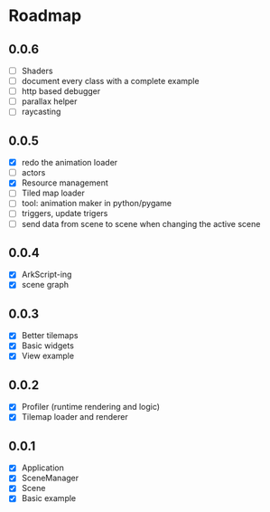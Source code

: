 # Roadmap

## 0.0.6
- [ ] Shaders
- [ ] document every class with a complete example
- [ ] http based debugger
- [ ] parallax helper
- [ ] raycasting

## 0.0.5
- [x] redo the animation loader
- [ ] actors
- [x] Resource management
- [ ] Tiled map loader
- [ ] tool: animation maker in python/pygame
- [ ] triggers, update trigers
- [ ] send data from scene to scene when changing the active scene

## 0.0.4
- [x] ArkScript-ing
- [x] scene graph

## 0.0.3
- [x] Better tilemaps
- [x] Basic widgets
- [x] View example

## 0.0.2
- [x] Profiler (runtime rendering and logic)
- [x] Tilemap loader and renderer

## 0.0.1
- [x] Application
- [x] SceneManager
- [x] Scene
- [x] Basic example